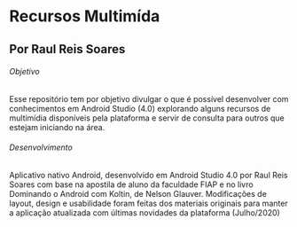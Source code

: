 # Recursos Multimída
## Por Raul Reis Soares

###### Objetivo
Esse repositório tem por objetivo divulgar o que é possível desenvolver com conhecimentos em Android
Studio (4.0) explorando alguns recursos de multimídia disponíveis pela plataforma e servir de
consulta para outros que estejam iniciando na área.


###### Desenvolvimento
Aplicativo nativo Android, desenvolvido em Android Studio 4.0 por Raul Reis Soares com base na
apostila de aluno da faculdade FIAP e no livro Dominando o Android com Koltin, de Nelson Glauver.
Modificações de layout, design e usabilidade foram feitas dos materiais originais para manter a
aplicação atualizada com últimas novidades da plataforma (Julho/2020)